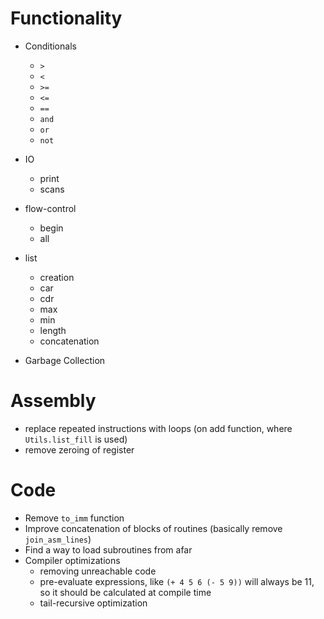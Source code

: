 # Functionality
- Conditionals
    - `>`
    - `<`
    - `>=`
    - `<=`
    - `==`
    - `and`
    - `or`
    - `not`

- IO
    - print
    - scans

- flow-control
    - begin
    - all 

- list
    - creation
    - car
    - cdr
    - max
    - min
    - length
    - concatenation


- Garbage Collection

# Assembly 

- replace repeated instructions with loops  (on add function, where `Utils.list_fill` is used)
- remove zeroing of register

# Code

- Remove `to_imm` function
- Improve concatenation of blocks of routines (basically remove `join_asm_lines`)
- Find a way to load subroutines from afar
- Compiler optimizations 
    - removing unreachable code
    - pre-evaluate expressions, like `(+ 4 5 6 (- 5 9))` will always be 11, so it should be calculated at compile time
    - tail-recursive optimization

